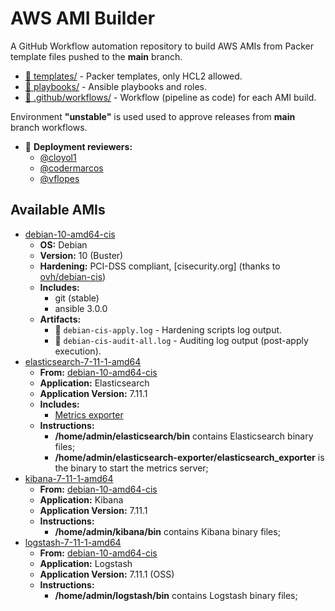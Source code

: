 # AWS AMI Builder

A GitHub Workflow automation repository to build AWS AMIs from Packer template files pushed to the **main** branch.

- [:file_folder: templates/](templates/) - Packer templates, only HCL2 allowed.
- [:file_folder: playbooks/](playbooks/) - Ansible playbooks and roles.
- [:file_folder: .github/workflows/](.github/workflows/) - Workflow (pipeline as code) for each AMI build.


Environment **"unstable"** is used used to approve releases from **main** branch workflows.

- :rocket: **Deployment reviewers:**
  - [@cloyol1](https://github.com/cloyol1)
  - [@codermarcos](https://github.com/codermarcos)
  - [@vflopes](https://github.com/vflopes)

## Available AMIs

- [debian-10-amd64-cis](templates/debian-10-amd64-cis.pkr.hcl)
  - **OS:** Debian
  - **Version:** 10 (Buster)
  - **Hardening:** PCI-DSS compliant, [cisecurity.org] (thanks to [ovh/debian-cis](https://github.com/ovh/debian-cis))
  - **Includes:**
    - git (stable)
    - ansible 3.0.0
  - **Artifacts:**
    - :page_facing_up: `debian-cis-apply.log` - Hardening scripts log output.
    - :page_facing_up: `debian-cis-audit-all.log` - Auditing log output (post-apply execution).
- [elasticsearch-7-11-1-amd64](templates/elasticsearch-7-11-1-amd64.pkr.hcl)
  - **From:** [debian-10-amd64-cis](templates/debian-10-amd64-cis.pkr.hcl)
  - **Application:** Elasticsearch
  - **Application Version:**  7.11.1
  - **Includes:**
    - [Metrics exporter](https://github.com/justwatchcom/elasticsearch_exporter/releases)
  - **Instructions:**
    - **/home/admin/elasticsearch/bin** contains Elasticsearch binary files;
    - **/home/admin/elasticsearch-exporter/elasticsearch_exporter** is the binary to start the metrics server;
- [kibana-7-11-1-amd64](templates/kibana-7-11-1-amd64.pkr.hcl)
  - **From:** [debian-10-amd64-cis](templates/debian-10-amd64-cis.pkr.hcl)
  - **Application:** Kibana
  - **Application Version:**  7.11.1
  - **Instructions:**
    - **/home/admin/kibana/bin** contains Kibana binary files;
- [logstash-7-11-1-amd64](templates/logstash-7-11-1-amd64.pkr.hcl)
  - **From:** [debian-10-amd64-cis](templates/debian-10-amd64-cis.pkr.hcl)
  - **Application:** Logstash
  - **Application Version:**  7.11.1 (OSS)
  - **Instructions:**
    - **/home/admin/logstash/bin** contains Logstash binary files;